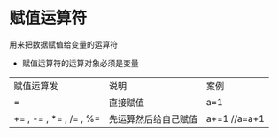 # 赋值运算符

用来把数据赋值给变量的运算符

* 赋值运算符的运算对象必须是变量

||||
| --------------------------| ----------------------| --------------|
|赋值运算发|说明|案例|
|=|直接赋值|a=1|
|+= , -= , *= ,  /= ,  %=|先运算然后给自己赋值|a+=1 //a=a+1|
